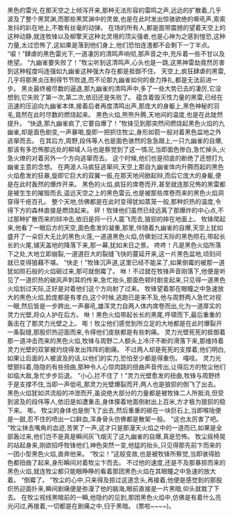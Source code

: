 黑色的雷光,在那天空之上倾泻开来,那种无法形容的雷鸣之声,远远的扩散着,几乎波及了整个黑冥渊,而那些黑冥渊中的灵兽,也是在此时发出惊骇欲绝的嘶吼声,索索发抖的趴在地上,不敢有丝毫的动弹。
在场的所有人,都是面带震撼的望着天空上的这种动静,就连牧锋以及柳擎天这种北灵境的顶尖强者,也是心神为之感到惶恐,这种力量,太过恐怖了,这如果是落到他们身上,他们恐怕连渣都不会剩下一丁半点。
“唳！”肆虐的黑色雷光下,一道凄厉的清鸣声响彻,那声音之中,充斥着一些不甘以及绝望。
“九幽雀要失败了！”牧尘听到这清鸣声,心头也是一跳,这黑神雷劫竟然厉害到这种程度吗连强如九幽雀这种强大存在都是抵御不住。
天空上,疯狂肆虐的黑雷,几乎将那黑炎压制得节节败退,而不论那九幽雀如何的奋力挣扎,都是无法前进一步。
黑炎最终被尽数的逼退,那九幽雀的清鸣声中,多了一些大势已去的凄厉,它没想到,它失败了第一次,第二次,依旧还是失败了。
蕴含着毁灭性力量的黑雷,已经在迅速的压迫向九幽雀本体,接着后者再度清鸣出声,那庞大的身躯上,黑色神秘的羽毛,竟然在此时尽数的燃烧起来。
黑色火焰,熊熊升腾,天地间的温度,也是在此陡然提升。
“快退,那九幽雀疯了,它要自爆了！”牧锋见到那突然间燃烧起黑色火焰的九幽雀,却是面色剧变,一声暴喝,旋即一把抓住牧尘,身形如箭一般对着黑色盆地之外逃窜而去。
在其后方,周野,段伟等人也是面色骇然的急急跟上,一只九幽雀的自爆,那该有多恐怖那远处的柳域人马也是察觉到了这一情况,当即面色惨白,急忙掉头,火急火燎的对着另外一个方向逃窜而去。
这个时候,他们也是彻底的断绝了还想打九幽雀主意的念想。
在两波人马疯狂逃窜间,天空上那自九幽雀体内升腾而起的黑色火焰愈发的狂暴,旋即它巨大的双翼一振,在那天地间掀起辩,而后它庞大的身躯,便是在此时轰然的爆炸开来。
黑色的火焰,疯狂的席卷而开,甚至就连那兄怖的黑雷都是被生生的摧毁而去,遥远天空之上的黑色雷云,也是被那些席卷而来的黑色火焰洞穿得千疮百孔。
整个天地,仿佛都是在此时变得犹如蒸笼一般,那种炽热的温度,令得下方的森林直接是燃烧起来。
砰！牧锋他们虽然已经远离了那爆炸的中心点,不过那种扩散而来的辩冲击,依旧是将一行人震飞而去,狼狈的摔在地面上。
牧锋爬起来,他看了一眼后方的天空,面色愈发的凝重,那里,伴随着九幽雀的自爆,天空上犹如盛开了一朵巨大无比的黑色火莲,一道道黑色火焰,仿佛划过天际的黑色陨石,带起长长的火尾,铺天盖地的降落下来,那一幕,犹如末日之景。
咚咚！凡是黑色火焰所落下之处,大地立即崩裂,一道道巨大的裂缝飞快的蔓延开来,这一片黑色盆地,顷刻间就已变得狼藉不堪。
“快走！”牧锋沉声道,这里已经不能呆了,如果倒霉的被那一道犹如陨石般的火焰砸过来,那可就倒霉了。
咻！不过就在牧锋声音刚落下,他便是听见了一道炽热的破风声刺耳的传来,急忙抬头,那面色顿时剧变起来,只见得一道黑色火焰划过天际,正好是对着他们这个方向射了过来。
牧锋望着那在眼瞳之中急速放大的黑色火焰,脸庞都是有孝白,这个时候,逃跑已是来不及,他与周野两人急忙对视一眼,然后皆是一步跨出,一声暴吼,雄浑灵力自两人体内席卷而出,化为一道厚实的灵力光壁,将众人护在后方。
咻！黑色火焰带起长长的黑尾,呼啸而下,最后重重的轰击在了那灵力光壁之上。
嘭！牧尘他们感觉到所立足的大地都是在此时爆裂开一条裂缝,那股炽热迎面而来,令得他们皮肤都是有些刺痛。
灵力光壁死死的抵御着那一道冲击而来的黑色火焰,牧锋与周野二人额头上冷汗不断的滑落下来,那维持着灵力光壁的双掌被灼烧得发出阵阵的剧痛。
不过两人却是死死的支撑着,他们明白,如果让后面的人被波及的话,以他们的实力,恐怕至少都是得重伤。
嘎吱。
灵力光壁颤抖着,隐隐的有些扭曲,那种令人心惊肉跳的扭曲声音传出,让得后方的牧尘他们如临大敌,急忙步步后退。
“小心,拦不住了！”灵力光壁愈发的扭曲,牧锋与周野终于是支撑不住,当即一声低吼,那灵力光壁爆裂而开,两人也是狼狈的倒飞了出去。
黑色火焰犹如洪流般的冲泄而开,虽说绝大部分的力量都是被牧锋二人所抵消,但受到波及的段伟等人,依旧是如遭重击,身体搽着地面倒射出上百米,方才极为狼狈的稳下来。
嘭。
牧尘的身体也是倒飞了出去,然后重重的砸在一块巨石上,当即喉咙便是一甜,忍不住的喷出一口鲜血,浑身骨头仿佛都是散架一般。
“这也太厉害了吧。
”牧尘抹去嘴角的血迹,苦笑了一声,这才只是那漫天火焰之中的一道而已,如果是全部轰过来,他们岂不是真是瞬间灰飞烟灭了这九幽雀的自爆,真是恐怖。
牧尘摇椅晃的站起身来,刚欲招呼牧锋他们,神色突然一变,他猛的抬头,只见得那先前卞而来的一团小型黑色火焰,直奔他来。
“牧尘！”这般变故,也是被牧锋所察觉,当即骇得脸色都扭曲了起来,身形瞬间对着牧尘卞而去。
不过他的速度,还是不及那暴掠而来的黑色火焰,就连牧尘都只能眼睁睁的看着那团黑色火焰在其眼瞳之中急速的放大着。
“倒霉了。
”牧尘的心中,只来得及掠过这道念头,再接着,他便是感觉到的那股炽热迎面扑来,瞬间剧痛便是弥漫了他的脑海,眼前直接是一片黑暗,仰头就栽了下去。
在牧尘视线黑暗前的一瞬,他隐约的见到,那团黑色火焰中,仿佛是有着什么亮光闪过,再接着,一切都是在剧痛之中,归于黑暗。
(票啦~~~~)。
